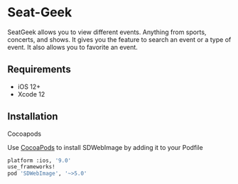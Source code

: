 # Seat-Geek
SeatGeek allows you to view different events. Anything from sports, concerts, and shows. It gives you the feature to search an event or a type of event. It also allows you to favorite an event.

## Requirements
- iOS 12+
- Xcode 12

## Installation

Cocoapods

Use [CocoaPods](https://cocoapods.org/) to install SDWebImage by adding it to your Podfile

```bash
platform :ios, '9.0'
use_frameworks!
pod 'SDWebImage', '~>5.0'
```
